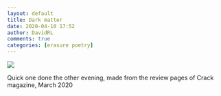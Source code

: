 ```yaml
---    
layout: default    
title: Dark matter    
date: 2020-04-10 17:52    
author: DavidRL    
comments: true    
categories: [erasure poetry]    
---  
```

<img src="/assets/images/articles/darkmatter.jpg" class="responsive"><br>     

Quick one done the other evening, made from the review pages of Crack magazine, March 2020    
